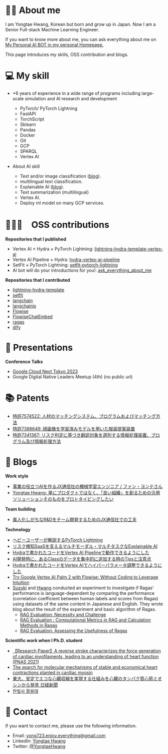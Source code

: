 # 👨‍🎓 About me

I am Yongtae Hwang, Korean but born and grow up in Japan.
Now I am a Senior Full-stack Machine Learning Engineer.

If you want to know more about me, you can ask everything about me on [My Personal AI BOT in my personal Homepage.](https://www.yongtae-ai.com/en)


This page introduces my skills, OSS contribution and blogs.

# 💻 My skill
- +6 years of experience in a wide range of programs including large-scale simulation and AI research and development
    - PyTorch/ PyTorch Lightning
    - FastAPI
    - TorchScript
    - Sklearn
    - Pandas
    - Docker
    - Git
    - GCP
    - SPARQL
    - Vertex AI

- About AI skill
    - Text and/or image classification ([blog](https://tech.jxpress.net/entry/2022/08/18/120000)).
    - multilingual text classification.
    - Explainable AI ([blog](https://tech.jxpress.net/entry/2022/08/18/120000)).
    - Text summarization (multilingual)
    - Vertex AI.
    - Deploy ml model on many GCP services.


# 👨🏻‍💻　OSS contributions
**Repositories that I published**

- Vertex AI × Hydra × PyTorch Lightning: [lightning-hydra-template-vertex-ai](https://github.com/jxpress/lightning-hydra-template-vertex-ai)
- Vertex AI Pipeline × Hydra: [hydra-vertex-ai-pipeline](https://github.com/jxpress/hydra-vertex-ai-pipeline)
- SetFit × PyTorch Lightning: [setfit-pytorch-lightning](https://github.com/jxpress/setfit-pytorch-lightning)
- AI bot will do your introductions for you!: [ask_everything_about_me](https://github.com/Yongtae723/ask_everything_about_me)

**Repositories that I contributed**

- [lightning-hydra-template](https://github.com/ashleve/lightning-hydra-template)
- [setfit](https://github.com/huggingface/setfit)
- [langchain](https://github.com/hwchase17/langchain)
- [langchainjs](https://github.com/hwchase17/langchainjs)
- [Flowise](https://github.com/FlowiseAI/Flowise)
- [FlowiseChatEmbed](https://github.com/FlowiseAI/FlowiseChatEmbed)
- [ragas](https://github.com/explodinggradients/ragas)
- [dify](https://github.com/langgenius/dify)


# 🎤 Presentations

**Conference Talks**
- [Google Cloud Next Tokyo 2023](link)
- Google Digital Native Leaders Meetup (4th) (no public url)

# 📚 Patents

- [特許7574522: 人材のマッチングシステム、プログラムおよびマッチング方法](https://jglobal.jst.go.jp/detail?JGLOBAL_ID=202403005214900364&rel=1#%7B%22category%22%3A%223%22%2C%22keyword%22%3A%22%E9%BB%84%20%E5%8B%87%E5%A4%AA%22%2C%22page%22%3A1%2C%22words%22%3A%5B%7B%22groupId%22%3A%22AY%22%2C%22displayVal%22%3A%222024%22%2C%22searchVal%22%3A%222024%22%7D%5D%7D)
- [特許7388649: 顔画像を学習済みモデルを用いた服装提案装置](https://jglobal.jst.go.jp/detail?JGLOBAL_ID=202303019336511842)
- [特許7341367: リスク判定に基づき翻訳対象を選別する情報処理装置、プログラム及び情報処理方法](https://jglobal.jst.go.jp/detail?JGLOBAL_ID=202303010223102795&rel=1#%7B%22category%22%3A%223%22%2C%22keyword%22%3A%227341367%22%7D)

# 📝 Blogs

**Work style**
- [事業の役立つAIを作るJX通信社の機械学習エンジニア / ファン・ヨンテさん](https://www.wantedly.com/companies/jxpress/post_articles/368301)
- [Yongtae Hwang: 単にプロダクトではなく、「良い組織」を創るための汎用ソリューションそのものをプロトタイピングしたい](https://note.com/beatrust/n/n05383a02711e)

**Team building**
- [属人化しがちなR&Dをチーム開発するためのJX通信社での工夫](https://tech.jxpress.net/entry/2021/10/27/160154)

**Technology**
- [ヘビーユーザーが解説するPyTorch Lightning](https://tech.jxpress.net/entry/2021/11/17/112214)
- [リスク検知SaaSを支えるマルチモーダル・マルチタスクなExplainable AI](https://tech.jxpress.net/entry/2022/08/18/115101)
- [Hydraで書かれたコードをVertex AI Pipelineで動作できるようにした](https://tech.jxpress.net/entry/2022/10/31/113519)
- [AI開発時に、あるClassのデータを集中的に追加する時のTipsと注意点](https://tech.jxpress.net/entry/2022/08/18/120000)
- [Hydraで書かれたコードをVertex AIでハイパーパラメータ調整できるようにした](https://tech.jxpress.net/entry/2022/08/18/113011)
- [Try Google Vertex AI Palm 2 with Flowise: Without Coding to Leverage Intuition](https://tech.beatrust.com/entry/2023/08/22/Try_Google_Vertex_AI_Palm_2_with_Flowise%3A_Without_Coding_to_Leverage_Intuition)
- [Suzuki](https://www.linkedin.com/in/hirokazu-suzuki-206245110/) and [Hwang](https://www.linkedin.com/in/hwang-yongtae/) conducted an experiment to investigate if Ragas' performance is language-dependent by comparing the performance (correlation coefficient between human labels and scores from Ragas) using datasets of the same content in Japanese and English. They wrote blog about the result of the experiment and basic algorithm of Ragas.
    - [RAG Evaluation: Necessity and Challenge](https://tech.beatrust.com/entry/2024/05/02/RAG_Evaluation%3A_Necessity_and_Challenge)
    - [RAG Evaluation : Computational Metrics in RAG and Calculation Methods in Ragas](https://tech.beatrust.com/entry/2024/05/02/RAG_Evaluation_%3A_Computational_Metrics_in_RAG_and_Calculation_Methods_in_Ragas)
    - [RAG Evaluation: Assessing the Usefulness of Ragas](https://tech.beatrust.com/entry/2024/05/02/RAG_Evaluation%3A_Assessing_the_Usefulness_of_Ragas)

**Scientific work when I Ph.D. student**
- [【Research Paper】A reverse stroke characterizes the force generation of cardiac myofilaments, leading to an understanding of heart function (PNAS 2021)](https://www.pnas.org/doi/10.1073/pnas.2011659118?url_ver=Z39.88-2003&rfr_id=ori%3Arid%3Acrossref.org&rfr_dat=cr_pub++0pubmed)
- [The search for molecular mechanisms of stable and economical heart contractions planted in cardiac myosin](http://www.s.u-tokyo.ac.jp/en/press/2021/7434/)
- [東大、安定でエコな心臓収縮を実現する仕組みを心臓のタンパク質心筋ミオシンから発見 日経新聞](https://www.nikkei.com/article/DGXLRSP611161_X20C21A5000000/)
- [한빛사 황용태](https://www.ibric.org/myboard/read.php?id=70195&Board=hbs_treatise&idauthorid=35318&ttype=0&fbclid=IwAR2O0lGW8nqjLkvy_D-WGaJy8-xEM1YDxa6P9g_PQoLuE4-oYNweKbaAkAU)

# 📧 Contact

If you want to contact me, please use the following information.
- Email: yong723.enjoy.everything@gmail.com
- LinkedIn: [Yongtae Hwang](https://www.linkedin.com/in/hwang-yongtae/)
- Twitter: [@YongtaeHwang](https://x.com/Yoooongtae)
